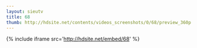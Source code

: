 ```yaml
---
layout: sieutv
title: 68
thumb: http://hdsite.net/contents/videos_screenshots/0/68/preview_360p.mp4.jpg
---
```

{% include iframe src='http://hdsite.net/embed/68' %}
 
